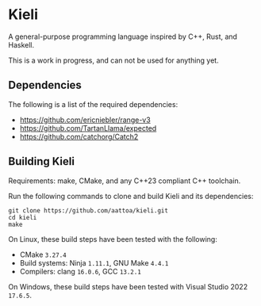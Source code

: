 # Kieli
A general-purpose programming language inspired by C++, Rust, and Haskell.

This is a work in progress, and can not be used for anything yet.

## Dependencies

The following is a list of the required dependencies:

* https://github.com/ericniebler/range-v3
* https://github.com/TartanLlama/expected
* https://github.com/catchorg/Catch2

## Building Kieli

Requirements: make, CMake, and any C++23 compliant C++ toolchain.

Run the following commands to clone and build Kieli and its dependencies:

```Shell
git clone https://github.com/aattoa/kieli.git
cd kieli
make
```

On Linux, these build steps have been tested with the following:

* CMake `3.27.4`
* Build systems: Ninja `1.11.1`, GNU Make `4.4.1`
* Compilers: clang `16.0.6`, GCC `13.2.1`

On Windows, these build steps have been tested with Visual Studio 2022 `17.6.5`.
